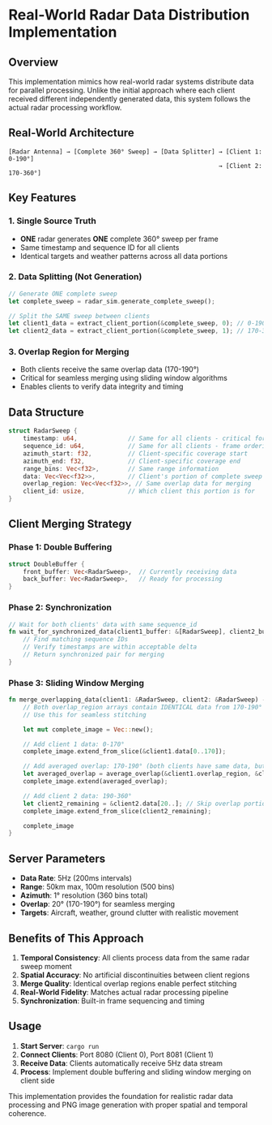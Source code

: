 # Real-World Radar Data Distribution Implementation

## Overview

This implementation mimics how real-world radar systems distribute data for parallel processing. Unlike the initial approach where each client received different independently generated data, this system follows the actual radar processing workflow.

## Real-World Architecture

```
[Radar Antenna] → [Complete 360° Sweep] → [Data Splitter] → [Client 1: 0-190°]
                                                          → [Client 2: 170-360°]
```

## Key Features

### 1. Single Source Truth

- **ONE** radar generates **ONE** complete 360° sweep per frame
- Same timestamp and sequence ID for all clients
- Identical targets and weather patterns across all data portions

### 2. Data Splitting (Not Generation)

```rust
// Generate ONE complete sweep
let complete_sweep = radar_sim.generate_complete_sweep();

// Split the SAME sweep between clients
let client1_data = extract_client_portion(&complete_sweep, 0); // 0-190°
let client2_data = extract_client_portion(&complete_sweep, 1); // 170-360°
```

### 3. Overlap Region for Merging

- Both clients receive the same overlap data (170-190°)
- Critical for seamless merging using sliding window algorithms
- Enables clients to verify data integrity and timing

## Data Structure

```rust
struct RadarSweep {
    timestamp: u64,              // Same for all clients - critical for sync
    sequence_id: u64,            // Same for all clients - frame ordering
    azimuth_start: f32,          // Client-specific coverage start
    azimuth_end: f32,            // Client-specific coverage end
    range_bins: Vec<f32>,        // Same range information
    data: Vec<Vec<f32>>,         // Client's portion of complete sweep
    overlap_region: Vec<Vec<f32>>, // Same overlap data for merging
    client_id: usize,            // Which client this portion is for
}
```

## Client Merging Strategy

### Phase 1: Double Buffering

```rust
struct DoubleBuffer {
    front_buffer: Vec<RadarSweep>,  // Currently receiving data
    back_buffer: Vec<RadarSweep>,   // Ready for processing
}
```

### Phase 2: Synchronization

```rust
// Wait for both clients' data with same sequence_id
fn wait_for_synchronized_data(client1_buffer: &[RadarSweep], client2_buffer: &[RadarSweep]) -> Option<(RadarSweep, RadarSweep)> {
    // Find matching sequence IDs
    // Verify timestamps are within acceptable delta
    // Return synchronized pair for merging
}
```

### Phase 3: Sliding Window Merging

```rust
fn merge_overlapping_data(client1: &RadarSweep, client2: &RadarSweep) -> CompleteRadarImage {
    // Both overlap_region arrays contain IDENTICAL data from 170-190°
    // Use this for seamless stitching

    let mut complete_image = Vec::new();

    // Add client 1 data: 0-170°
    complete_image.extend_from_slice(&client1.data[0..170]);

    // Add averaged overlap: 170-190° (both clients have same data, but average for robustness)
    let averaged_overlap = average_overlap(&client1.overlap_region, &client2.overlap_region);
    complete_image.extend(averaged_overlap);

    // Add client 2 data: 190-360°
    let client2_remaining = &client2.data[20..]; // Skip overlap portion
    complete_image.extend_from_slice(client2_remaining);

    complete_image
}
```

## Server Parameters

- **Data Rate**: 5Hz (200ms intervals)
- **Range**: 50km max, 100m resolution (500 bins)
- **Azimuth**: 1° resolution (360 bins total)
- **Overlap**: 20° (170-190°) for seamless merging
- **Targets**: Aircraft, weather, ground clutter with realistic movement

## Benefits of This Approach

1. **Temporal Consistency**: All clients process data from the same radar sweep moment
2. **Spatial Accuracy**: No artificial discontinuities between client regions
3. **Merge Quality**: Identical overlap regions enable perfect stitching
4. **Real-World Fidelity**: Matches actual radar processing pipeline
5. **Synchronization**: Built-in frame sequencing and timing

## Usage

1. **Start Server**: `cargo run`
2. **Connect Clients**: Port 8080 (Client 0), Port 8081 (Client 1)
3. **Receive Data**: Clients automatically receive 5Hz data stream
4. **Process**: Implement double buffering and sliding window merging on client side

This implementation provides the foundation for realistic radar data processing and PNG image generation with proper spatial and temporal coherence.
